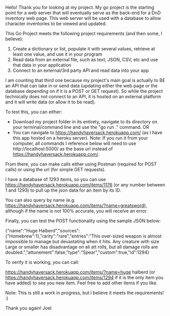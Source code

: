Hello! Thank you for looking at my project. My go project is the starting point for a web server that will eventually serve as the back-end for a DnD inventory web page. This web server will be used with a database to allow character inventories to be viewed and updated. 

This Go Project meets the following project requirements (and then some, I believe):

1. Create a dictionary or list, populate it with several values, retrieve at least one value, and use it in your program
2. Read data from an external file, such as text, JSON, CSV, etc and use that data in your application
3. Connect to an external/3rd party API and read data into your app

I am counting that third one because my project's main goal is actually to BE an API that can take in or send data (updating either the web page or the database depending on if it is a POST or GET request). So while the project technically does not connect to an API, it is hosted on an external platform and it will write data (or allow it to be read).

To test this, you can either:
 - Download my project folder in its entirety, navigate to its directory on your terminal/command line and use the "go run ." command. OR
 - You can navigate to https://handyhaversack.herokuapp.com/ (as I have this app hosted on a heroku server).
 Note: If you run it from your computer, all commands I reference below will need to use http://localhost:5000/ as the base url instead of https://handyhaversack.herokuapp.com/.

 From there, you can make calls either using Postman (required for POST calls) or using the url (for simple GET requests).

 I have a database of 1293 items, so you can use https://handyhaversack.herokuapp.com/items/1176 (or any number between 1 and 1293) to pull up the json data for an item by its ID. 

 You can also query by name (e.g. https://handyhaversack.herokuapp.com/items/?name=greatsword), although if the name is not 100% accurate, you will receive an error. 

 Finally, you can test the POST functionality using the sample JSON below:

{"name":"Huge Halberd","sources":{"Homebrew":1},"rarity":"rare","entries":"This over-sized weapon is almost impossible to manage but devastating when it hits. Any creature with size Large or smaller has disadvantage on all att rolls, but all damage rolls are doubled.","attunement":false,"type":"Spear","custom":true,"id":1294}

To verify it is working, you can call:

https://handyhaversack.herokuapp.com/items/?name=huge halberd (or https://handyhaversack.herokuapp.com/items/1294 if it is the only item you have added) to see you new item. Feel free to add other items if you like.

Note: This is still a work in progress, but I believe it meets the requirements! :)

Thank you again!
Joel